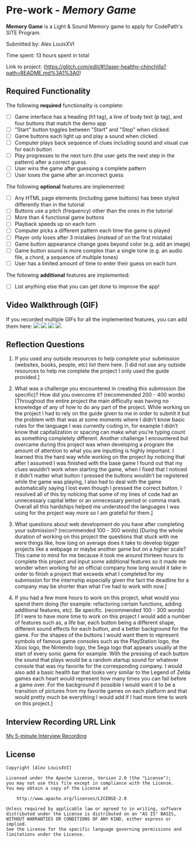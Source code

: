 # Pre-work - *Memory Game*

**Memory Game** is a Light & Sound Memory game to apply for CodePath's SITE Program. 

Submitted by: Alex LouisXVI

Time spent: 13 hours spent in total

Link to project: (https://glitch.com/edit/#!/laser-healthy-chinchilla?path=README.md%3A1%3A0)

## Required Functionality

The following **required** functionality is complete:

* [ ] Game interface has a heading (h1 tag), a line of body text (p tag), and four buttons that match the demo app
* [ ] "Start" button toggles between "Start" and "Stop" when clicked. 
* [ ] Game buttons each light up and play a sound when clicked. 
* [ ] Computer plays back sequence of clues including sound and visual cue for each button
* [ ] Play progresses to the next turn (the user gets the next step in the pattern) after a correct guess. 
* [ ] User wins the game after guessing a complete pattern
* [ ] User loses the game after an incorrect guess

The following **optional** features are implemented:

* [ ] Any HTML page elements (including game buttons) has been styled differently than in the tutorial
* [ ] Buttons use a pitch (frequency) other than the ones in the tutorial
* [ ] More than 4 functional game buttons
* [ ] Playback speeds up on each turn
* [ ] Computer picks a different pattern each time the game is played
* [ ] Player only loses after 3 mistakes (instead of on the first mistake)
* [ ] Game button appearance change goes beyond color (e.g. add an image)
* [ ] Game button sound is more complex than a single tone (e.g. an audio file, a chord, a sequence of multiple tones)
* [ ] User has a limited amount of time to enter their guess on each turn

The following **additional** features are implemented:

- [ ] List anything else that you can get done to improve the app!

## Video Walkthrough (GIF)

If you recorded multiple GIFs for all the implemented features, you can add them here:
![](http://g.recordit.co/uCVJFMqHBM.gif)
![](http://g.recordit.co/H0hKFit9KR.gif)
![](gif3-link-here)
![](gif4-link-here)

## Reflection Questions
1. If you used any outside resources to help complete your submission (websites, books, people, etc) list them here. 
[I did not use any outside resources to help me complete the project I only used the guide provided.]

2. What was a challenge you encountered in creating this submission (be specific)? How did you overcome it? (recommended 200 - 400 words) 
[Throughout the entire project the main difficulty was having no knowledge of any of how to do any part of the project. While working on the project I had to rely on the guide given to me in order to submit it but the problem with that was at some moments where I didn’t know basic rules for the language I was currently coding in, for example I didn’t know that capitalization or spacing can make what you’re typing count as something completely different. Another challenge I encountered but overcame during this project was when developing a program the amount of attention to what you are inputting is highly important. I learned this the hard way while working on the project by noticing that after I assumed I was finished with the base game I found out that my clues wouldn’t work when starting the game, when I fixed that I noticed it didn’t matter what button I pressed the buttons wouldn’t be registered while the game was playing, I also had to deal with the game automatically saying I lost even though I pressed the correct button. I resolved all of this by noticing that some of my lines of code had an unnecessary capital letter or an unnecessary period or comma mark. Overall all this hardships helped me understood the languages I was using for the project way more so I am grateful for them.]

3. What questions about web development do you have after completing your submission? (recommended 100 - 300 words) 
[During the whole duration of working on this project the questions that stuck with me were things like, how long on average does it take to develop bigger projects like a webpage or maybe another game but on a higher scale? This came to mind for me because it took me around thirteen hours to complete this project and input some additional features so it made me wonder when working for an official company how long would it take in order to finish a project that exceeds what I completed for my submission for the internship especially given the fact the deadline for a company may be shorter than what I’ve had to work with now.]

4. If you had a few more hours to work on this project, what would you spend them doing (for example: refactoring certain functions, adding additional features, etc). Be specific. (recommended 100 - 300 words) 
[If I were to have more time to work on this project I would add a number of features such as, a life bar, each button being a different shape, different sound effects for each button, and a better background for the game. For the shapes of the buttons I would want them to represent symbols of famous game consoles such as the PlayStation logo, the Xbox logo, the Nintendo logo, the Sega logo that appears usually at the start of every sonic game for example. With the pressing of each button the sound that plays would be a random startup sound for whatever console that was my favorite for the corresponding company. I would also add a basic health bar that looks very similar to the Legend of Zelda games each heart would represent how many times you can fail before a game over. For the background if possible I would want it to be a transition of pictures from my favorite games on each platform and that would pretty much be everything I would add if I had more time to work on this project.]



## Interview Recording URL Link

[My 5-minute Interview Recording](https://drive.google.com/file/d/1sG59Ut46eJXqMfHx-5Nk2hC20fBAny95/view?usp=sharing)


## License

    Copyright [Alex LouisXVI]

    Licensed under the Apache License, Version 2.0 (the "License");
    you may not use this file except in compliance with the License.
    You may obtain a copy of the License at

        http://www.apache.org/licenses/LICENSE-2.0

    Unless required by applicable law or agreed to in writing, software
    distributed under the License is distributed on an "AS IS" BASIS,
    WITHOUT WARRANTIES OR CONDITIONS OF ANY KIND, either express or implied.
    See the License for the specific language governing permissions and
    limitations under the License.
